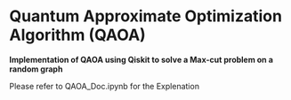 # Quantum Approximate Optimization Algorithm (QAOA)

**Implementation of QAOA using Qiskit to solve a Max-cut problem on a random graph**

Please refer to QAOA_Doc.ipynb for the Explenation 

